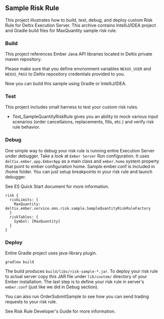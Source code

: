 ## Sample Risk Rule

This project illustrates how to build, test, debug, and deploy custom Risk Rule for Deltix Execution Server.
This archive contains IntelliJ/IDEA project and Gradle build files for MaxQuantity sample risk rule.

### Build
This project references Ember Java API libraries located in Deltix private maven repository.

Please make sure that you define environment variables `NEXUS_USER` and `NEXUS_PASS` to Deltix repository credentials provided to you.

Now you can build this sample using Gradle or IntelliJ/IDEA.

### Test
This project includes small harness to test your custom risk rules. 

* Test_SampleQuantityRiskRule gives you an ability to mock various input scenarios (order cancellaions, replacements, fills, etc.) and verify risk rule behavior.

### Debug

One simple way to debug your risk rule is running entire Execution Server under debugger. 
Take a look at `Ember Server` Run configuration. It uses `deltix.ember.app.EmberApp` as a main class and `ember.home` 
system property that point to ember configuration home. Sample ember.conf is included in /home folder.
You can just setup breakpoints in your risk rule and launch debugger.

See ES Quick Start document for more information.

```
risk {
  riskLimits: {
    MaxQuantity: deltix.ember.service.oms.risk.sample.SampleQuantityRiskRuleFactory
  }
  riskTables: {
    Symbol: [MaxQuantity] 
  }
}
````

### Deploy

Entire Gradle project uses java-library plugin.

```
gradlew build 
```

The build produces `build/libs/risk-sample-*.jar`. To deploy your risk rule to actual server copy this JAR file under `lib/custom/` directory of your Ember installation.
The last step is to define your risk rule in server's `ember.conf` (just like we did in Debug section).  

You can also run OrderSubmitSample to see how you can send trading requests to your risk rule.


See Risk Rule Developer's Guide for more information.  